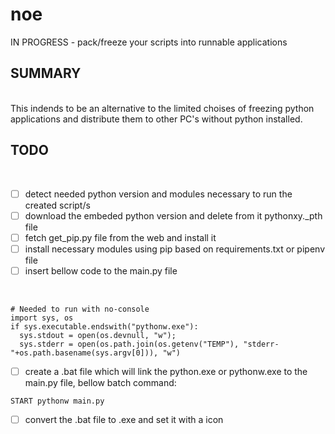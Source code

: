 # noe
IN PROGRESS - pack/freeze your scripts into runnable applications 

## SUMMARY
<br>
This indends to be an alternative to the limited choises of freezing python applications and distribute them to other PC's without python installed.

<br>

## TODO

<br>

- [ ] detect needed python version and modules necessary to run the created script/s 
- [ ] download the embeded python version and delete from it pythonxy._pth file
- [ ] fetch get_pip.py file from the web and install it 
- [ ] install necessary modules using pip based on requirements.txt or pipenv file
- [ ] insert bellow code to the main.py file 
<br>

```
# Needed to run with no-console
import sys, os
if sys.executable.endswith("pythonw.exe"):
  sys.stdout = open(os.devnull, "w");
  sys.stderr = open(os.path.join(os.getenv("TEMP"), "stderr-"+os.path.basename(sys.argv[0])), "w")
```
- [ ] create a .bat file which will link the python.exe or pythonw.exe to the main.py file, bellow batch command:
```
START pythonw main.py
```
- [ ] convert the .bat file to .exe and set it with a icon

